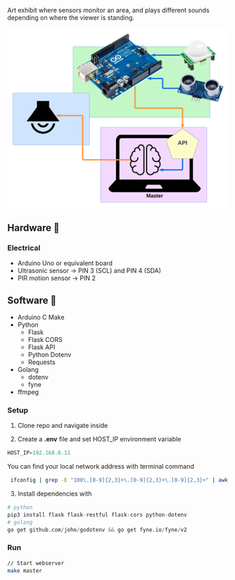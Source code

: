 Art exhibit where sensors monitor an area, and plays different sounds depending on where the viewer is standing.

<p align="center">
    <img width="640px"src="docs/overview.png">
</p>


## Hardware 🔨

### Electrical

- Arduino Uno or equivalent board
- Ultrasonic sensor → PIN 3 (SCL) and PIN 4 (SDA)
- PIR motion sensor → PIN 2

## Software 🍦
- Arduino C Make
- Python 
    - Flask
    - Flask CORS
    - Flask API
	- Python Dotenv
	- Requests
- Golang
	- dotenv
	- fyne
- ffmpeg

### Setup

1. Clone repo and navigate inside 

2. Create a __.env__ file and set HOST_IP environment variable

```python
HOST_IP=192.168.0.11
```
You can find your local network address with terminal command 

```bash
 ifconfig | grep -E "100\.[0-9]{2,3}+\.[0-9]{2,3}+\.[0-9]{2,3}+" | awk '{print $2}'
```

3. Install dependencies with 

```python
# python
pip3 install flask flask-restful flask-cors python-dotenv
# golang
go get github.com/joho/godotenv && go get fyne.io/fyne/v2
```

### Run

```bash
// Start webserver
make master
```
